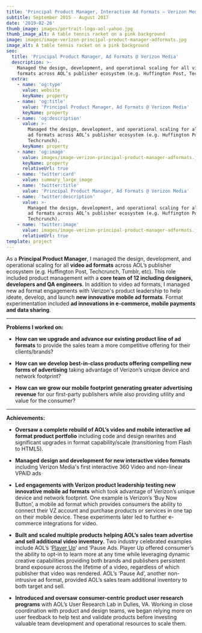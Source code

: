 ```yaml
---
title: 'Principal Product Manager, Interactive Ad Formats — Verizon Media (AOL/Yahoo)'
subtitle: September 2015 - August 2017
date: '2019-02-26'
thumb_image: images/portrait-logo-aol-yahoo.jpg
thumb_image_alt: A table tennis racket on a pink background
image: images/image-verizon-principal-product-manager-adformats.jpg
image_alt: A table tennis racket on a pink background
seo:
  title: 'Principal Product Manager, Ad Formats @ Verizon Media'
  description: >-
    Managed the design, development, and operational scaling for all video ad
    formats across AOL’s publisher ecosystem (e.g. Huffington Post, Techcrunch).
  extra:
    - name: 'og:type'
      value: website
      keyName: property
    - name: 'og:title'
      value: 'Principal Product Manager, Ad Formats @ Verizon Media'
      keyName: property
    - name: 'og:description'
      value: >-
        Managed the design, development, and operational scaling for all video
        ad formats across AOL’s publisher ecosystem (e.g. Huffington Post,
        Techcrunch).
      keyName: property
    - name: 'og:image'
      value: images/image-verizon-principal-product-manager-adformats.jpg
      keyName: property
      relativeUrl: true
    - name: 'twitter:card'
      value: summary_large_image
    - name: 'twitter:title'
      value: 'Principal Product Manager, Ad Formats @ Verizon Media'
    - name: 'twitter:description'
      value: >-
        Managed the design, development, and operational scaling for all video
        ad formats across AOL’s publisher ecosystem (e.g. Huffington Post,
        Techcrunch).
    - name: 'twitter:image'
      value: images/image-verizon-principal-product-manager-adformats.jpg
      relativeUrl: true
template: project
---
```

As a **Principal Product Manager**, I managed the design, development, and operational scaling for all **video ad formats** across AOL’s publisher ecosystem (e.g. Huffington Post, Techcrunch, Tumblr, etc). This role included product management with a **core team of 12 including designers, developers and QA engineers**. In addition to video ad formats, I managed new ad format engagements with Verizon's product leadership to help ideate, develop, and launch **new innovative mobile ad formats**. Format experimentation included **ad innovations in e-commerce, mobile payments and data sharing**.

<HR>

**Problems I worked on:**

*   **How can we upgrade and advance our existing product line of ad formats** to provide the sales team a more competitive offering for their clients/brands?

<!---->

*   **How can we develop best-in-class products offering compelling new forms of advertising** taking advantage of Verizon’s unique device and network footprint?

<!---->

*   **How can we grow our mobile footprint generating greater advertising revenue** for our first-party publishers while also providing utility and value for the consumer?

<HR>

**Achievements:**

*   **Oversaw a complete rebuild of AOL’s video and mobile interactive ad format product portfolio** including code and design rewrites and significant upgrades in format capability/scale (transitioning from Flash to HTML5).

<!---->

*   **Managed design and development for new interactive video formats** including Verizon Media's first interactive 360 Video and non-linear VPAID ads

<!---->

*   **Led engagements with Verizon product leadership testing new innovative mobile ad formats** which took advantage of Verizon’s unique device and network footprint. One example is Verizon’s ‘Buy Now Button’, a mobile ad format which provides consumers the ability to connect their VZ account and purchase products or services in one tap on their mobile device. These experiments later led to further e-commerce integrations for video.

<!---->

*   **Built and scaled multiple products helping AOL’s sales team advertise and sell additional video inventory.** Two industry celebrated examples include AOL’s ‘[Player Up](https://martech.org/aol-brandbuilder-ad-format-suite-launch/)’ and ‘Pause Ads. Player Up offered consumer’s the ability to opt-in to learn more at any time while leveraging dynamic creative capabilities providing both brands and publishers persistent brand exposure across the lifetime of a video, regardless of which publisher that video was rendered. AOL’s ‘Pause Ad’, another non-intrusive ad format, provided AOL’s sales team additional inventory to both target and sell.

<!---->

*   **Introduced and oversaw** **consumer-centric product user research programs** with AOL’s User Research Lab in Dulles, VA. Working in close coordination with product and design teams, we began relying more on user feedback to help test and validate products before investing valuable team development and operational resources to scale them.

